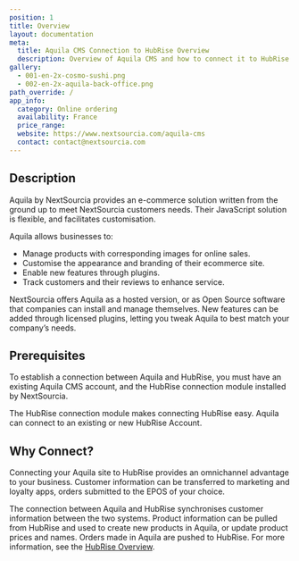 ```yaml
---
position: 1
title: Overview
layout: documentation
meta:
  title: Aquila CMS Connection to HubRise Overview
  description: Overview of Aquila CMS and how to connect it to HubRise.
gallery:
  - 001-en-2x-cosmo-sushi.png
  - 002-en-2x-aquila-back-office.png
path_override: /
app_info:
  category: Online ordering
  availability: France
  price_range:
  website: https://www.nextsourcia.com/aquila-cms
  contact: contact@nextsourcia.com
---
```


## Description

Aquila by NextSourcia provides an e-commerce solution written from the ground up to meet NextSourcia customers needs. Their JavaScript solution is flexible, and facilitates customisation.

Aquila allows businesses to:

- Manage products with corresponding images for online sales.
- Customise the appearance and branding of their ecommerce site.
- Enable new features through plugins.
- Track customers and their reviews to enhance service.

NextSourcia offers Aquila as a hosted version, or as Open Source software that companies can install and manage themselves. New features can be added through licensed plugins, letting you tweak Aquila to best match your company’s needs.

## Prerequisites

To establish a connection between Aquila and HubRise, you must have an existing Aquila CMS account, and the HubRise connection module installed by NextSourcia.

The HubRise connection module makes connecting HubRise easy. Aquila can connect to an existing or new HubRise Account.

## Why Connect?

Connecting your Aquila site to HubRise provides an omnichannel advantage to your business. Customer information can be transferred to marketing and loyalty apps, orders submitted to the EPOS of your choice.

The connection between Aquila and HubRise synchronises customer information between the two systems. Product information can be pulled from HubRise and used to create new products in Aquila, or update product prices and names. Orders made in Aquila are pushed to HubRise. For more information, see the [HubRise Overview](/docs).
